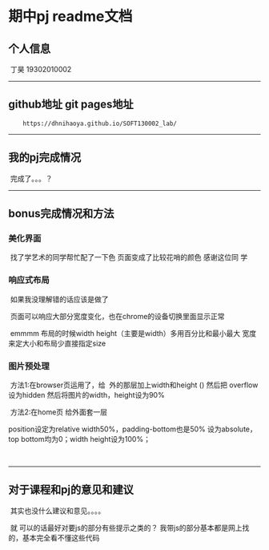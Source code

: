 # 期中pj readme文档

## 个人信息

​	丁昊 19302010002

---

## github地址 git pages地址


		https://dhnihaoya.github.io/SOFT130002_lab/
---



## 我的pj完成情况

​		完成了。。。？

---



## bonus完成情况和方法

### 美化界面

​			找了学艺术的同学帮忙配了一下色 页面变成了比较花哨的颜色 感谢这位同			学

### 响应式布局

​			如果我没理解错的话应该是做了

​			页面可以响应大部分宽度变化，也在chrome的设备切换里面显示正常

​			emmmm 布局的时候width height（主要是width）多用百分比和最小最大	宽度来定大小和布局少直接指定size

### 图片预处理

​			方法1:在browser页运用了，给 <img> 外的那层<td>加上width和height () 然后把	overflow设为hidden 然后将图片的width，height设为90% 

​			方法2:在home页 给<img>外面套一层<div> position设定为relative width50%，padding-bottom也是50% <img>设为absolute，top bottom均为0；width height设为100%；

​					

---



## 对于课程和pj的意见和建议

​	其实也没什么建议和意见。。。。

​	就 可以的话最好对要js的部分有些提示之类的？ 我带js的部分基本都是网上找的，基本完全看不懂这些代码

​	





​	



​		

### 



